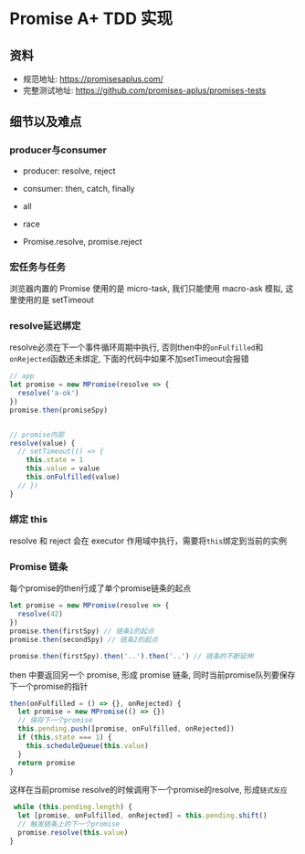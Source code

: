 # Promise A+ TDD 实现

## 资料

- 规范地址: <https://promisesaplus.com/>
- 完整测试地址: <https://github.com/promises-aplus/promises-tests>

## 细节以及难点

### producer与consumer

- producer: resolve, reject
- consumer: then, catch, finally

- all
- race
- Promise.resolve, promise.reject

### 宏任务与任务

浏览器内置的 Promise 使用的是 micro-task, 我们只能使用 macro-ask 模拟, 这里使用的是 setTimeout

### resolve延迟绑定

resolve必须在下一个事件循环周期中执行, 否则then中的`onFulfilled`和`onRejected`函数还未绑定, 下面的代码中如果不加setTimeout会报错

```js
// app
let promise = new MPromise(resolve => {
  resolve('a-ok')
})
promise.then(promiseSpy)


// promise内部
resolve(value) {
  // setTimeout(() => {
    this.state = 1
    this.value = value
    this.onFulfilled(value)
  // })
}
```

### 绑定 this

resolve 和 reject 会在 executor 作用域中执行，需要将`this`绑定到当前的实例

### Promise 链条

每个promise的then行成了单个promise链条的起点

```js
let promise = new MPromise(resolve => {
  resolve(42)
})
promise.then(firstSpy) // 链条1的起点
promise.then(secondSpy) // 链条2的起点
```

```js
promise.then(firstSpy).then('..').then('..') // 链条的不断延伸
```

then 中要返回另一个 promise, 形成 promise 链条, 同时当前promise队列要保存下一个promise的指针

```js
then(onFulfilled = () => {}, onRejected) {
  let promise = new MPromise(() => {})
  // 保存下一个promise
  this.pending.push([promise, onFulfilled, onRejected])
  if (this.state === 1) {
    this.scheduleQueue(this.value)
  }
  return promise
}
```

这样在当前promise resolve的时候调用下一个promise的resolve, 形成`链式反应`

```js
 while (this.pending.length) {
  let [promise, onFulfilled, onRejected] = this.pending.shift()
  // 触发链条上的下一个promise
  promise.resolve(this.value)
}
```
